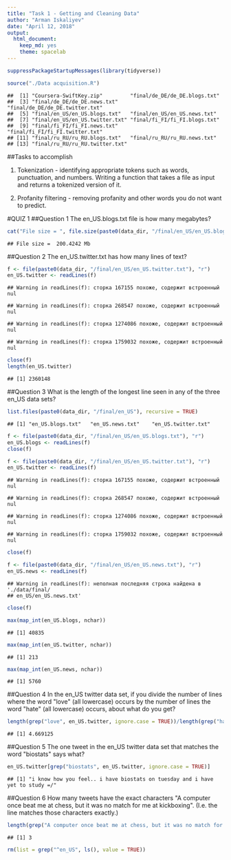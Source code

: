 ```yaml
---
title: "Task 1 - Getting and Cleaning Data"
author: "Arman Iskaliyev"
date: "April 12, 2018"
output: 
  html_document: 
    keep_md: yes
    theme: spacelab
---
```


```r
suppressPackageStartupMessages(library(tidyverse))

source("./Data acquisition.R")
```

```
##  [1] "Coursera-SwiftKey.zip"         "final/de_DE/de_DE.blogs.txt"  
##  [3] "final/de_DE/de_DE.news.txt"    "final/de_DE/de_DE.twitter.txt"
##  [5] "final/en_US/en_US.blogs.txt"   "final/en_US/en_US.news.txt"   
##  [7] "final/en_US/en_US.twitter.txt" "final/fi_FI/fi_FI.blogs.txt"  
##  [9] "final/fi_FI/fi_FI.news.txt"    "final/fi_FI/fi_FI.twitter.txt"
## [11] "final/ru_RU/ru_RU.blogs.txt"   "final/ru_RU/ru_RU.news.txt"   
## [13] "final/ru_RU/ru_RU.twitter.txt"
```

##Tasks to accomplish

1. Tokenization - identifying appropriate tokens such as words, punctuation, and numbers. Writing a function that takes a file as input and returns a tokenized version of it.

2. Profanity filtering - removing profanity and other words you do not want to predict.

#QUIZ 1
##Question 1
The en_US.blogs.txt file is how many megabytes?

```r
cat("File size = ", file.size(paste0(data_dir, "/final/en_US/en_US.blogs.txt"))/1024/1024, "Mb")
```

```
## File size =  200.4242 Mb
```

##Question 2
The en_US.twitter.txt has how many lines of text?

```r
f <- file(paste0(data_dir, "/final/en_US/en_US.twitter.txt"), "r") 
en_US.twitter <- readLines(f)
```

```
## Warning in readLines(f): сторка 167155 похоже, содержит встроенный nul
```

```
## Warning in readLines(f): сторка 268547 похоже, содержит встроенный nul
```

```
## Warning in readLines(f): сторка 1274086 похоже, содержит встроенный nul
```

```
## Warning in readLines(f): сторка 1759032 похоже, содержит встроенный nul
```

```r
close(f)
length(en_US.twitter)
```

```
## [1] 2360148
```

##Question 3
What is the length of the longest line seen in any of the three en_US data sets?

```r
list.files(paste0(data_dir, "/final/en_US"), recursive = TRUE)
```

```
## [1] "en_US.blogs.txt"   "en_US.news.txt"    "en_US.twitter.txt"
```

```r
f <- file(paste0(data_dir, "/final/en_US/en_US.blogs.txt"), "r") 
en_US.blogs <- readLines(f)
close(f)

f <- file(paste0(data_dir, "/final/en_US/en_US.twitter.txt"), "r") 
en_US.twitter <- readLines(f)
```

```
## Warning in readLines(f): сторка 167155 похоже, содержит встроенный nul
```

```
## Warning in readLines(f): сторка 268547 похоже, содержит встроенный nul
```

```
## Warning in readLines(f): сторка 1274086 похоже, содержит встроенный nul
```

```
## Warning in readLines(f): сторка 1759032 похоже, содержит встроенный nul
```

```r
close(f)

f <- file(paste0(data_dir, "/final/en_US/en_US.news.txt"), "r") 
en_US.news <- readLines(f)
```

```
## Warning in readLines(f): неполная последняя строка найдена в './data/final/
## en_US/en_US.news.txt'
```

```r
close(f)

max(map_int(en_US.blogs, nchar))
```

```
## [1] 40835
```

```r
max(map_int(en_US.twitter, nchar))
```

```
## [1] 213
```

```r
max(map_int(en_US.news, nchar))
```

```
## [1] 5760
```

##Question 4
In the en_US twitter data set, if you divide the number of lines where the word "love" (all lowercase) occurs by the number of lines the word "hate" (all lowercase) occurs, about what do you get?

```r
length(grep("love", en_US.twitter, ignore.case = TRUE))/length(grep("hate", en_US.twitter, ignore.case = TRUE))
```

```
## [1] 4.669125
```

##Question 5
The one tweet in the en_US twitter data set that matches the word "biostats" says what?

```r
en_US.twitter[grep("biostats", en_US.twitter, ignore.case = TRUE)]
```

```
## [1] "i know how you feel.. i have biostats on tuesday and i have yet to study =/"
```

##Question 6
How many tweets have the exact characters "A computer once beat me at chess, but it was no match for me at kickboxing". (I.e. the line matches those characters exactly.)

```r
length(grep("A computer once beat me at chess, but it was no match for me at kickboxing", en_US.twitter))
```

```
## [1] 3
```


```r
rm(list = grep("^en_US", ls(), value = TRUE))
```
